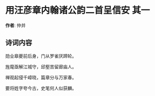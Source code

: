 # 用汪彦章内翰诸公韵二首呈信安  其一

**作者**: 仲并

## 诗词内容

勋业皋夔前后身，门从罗雀厌蹄轮。

旌麾亟解江城守，邱壑苦留廊庙人。

禅观起侵千嶂晓，篇章分与万家春。

要将姓字夸今古，史笔何人似获麟。

